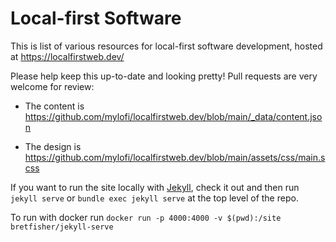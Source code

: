 # Local-first Software

This is list of various resources for local-first software development, hosted at
https://localfirstweb.dev/

Please help keep this up-to-date and looking pretty! Pull requests are very
welcome for review:

- The content is https://github.com/mylofi/localfirstweb.dev/blob/main/_data/content.json

- The design is https://github.com/mylofi/localfirstweb.dev/blob/main/assets/css/main.scss

If you want to run the site locally with [Jekyll](https://jekyllrb.com/), check
it out and then run `jekyll serve` or `bundle exec jekyll serve` at the top level of the repo.

To run with docker run `docker run -p 4000:4000 -v $(pwd):/site bretfisher/jekyll-serve`
